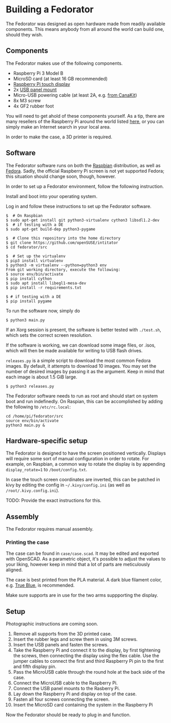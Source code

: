 # Building a Fedorator

The Fedorator was designed as open hardware made from readily available
components.  This means anybody from all around the world can build one,
should they wish.

## Components

The Fedorator makes use of the following components.

 * Raspberry Pi 3 Model B
 * MicroSD card (at least 16 GB recommended)
 * [Raspberry Pi touch display](https://www.raspberrypi.org/products/raspberry-pi-touch-display/)
 * 2x [USB panel mount](https://www.amazon.com/StarTech-com-Panel-Mount-USB-Cable/dp/B002M8RVKA)
 * Micro-USB powering cable (at least 2A, e.g. [from CanaKit](https://www.canakit.com/raspberry-pi-adapter-power-supply-2-5a.html))
 * 8x M3 screw
 * 4x GF2 rubber foot

You will need to get ahold of these components yourself.  As a tip, there
are many resellers of the Raspberry Pi around the world listed
[here](http://farnell.com/raspberrypi-consumer/approved-retailers.php), or
you can simply make an Internet search in your local area.

In order to make the case, a 3D printer is required.

## Software

The Fedorator software runs on both the [Raspbian](https://www.raspberrypi.org/downloads/raspbian/)
distribution, as well as [Fedora](https://arm.fedoraproject.org/).  Sadly, the official Raspberry Pi screen is not
yet supported Fedora; this situation should change soon, though, however.

In order to set up a Fedorator environment, follow the following instruction.

Install and boot into your operating system.

Log in and follow these instructions to set up the Fedorator software.

    
    $  # On Raspbian
    $ sudo apt-get install git python3-virtualenv cython3 libsdl1.2-dev
    $  # if testing with a DE
    $ sudo apt-get build-dep python3-pygame
     
    $  # Clone this repository into the home directory
    $ git clone https://github.com/openSUSE/intitator
    $ cd fedorator/src
     
    $  # Set up the virtualenv
    $ pip3 install virtualenv
    $ python3 -m virtualenv --python=python3 env
    From git working directory, execute the following:
    $ source env/bin/activate
    $ pip install cython
    $ sudo apt install libegl1-mesa-dev
    $ pip install -r requirements.txt
     
    $ # if testing with a DE
    $ pip install pygame

To run the software now, simply do

    $ python3 main.py
    
If an Xorg session is present, the software is better tested with `./test.sh`,
which sets the correct screen resolution.

If the software is working, we can download some image files, or .isos, which
will then be made available for writing to USB flash drives.

`releases.py` is a simple script to download the most common Fedora images.
By default, it attempts to download 10 images.  You may set the number of
desired images by passing it as the argument.  Keep in mind that each image
is about 1.5 GiB large.  

    $ python3 releases.py

The Fedorator software needs to run as root and should start on system boot
and run indefinedly.  On Raspian, this can be accomplished by adding the
following to `/etc/rc.local`:
    
    cd /home/pi/fedorator/src
    source env/bin/activate
    python3 main.py &

## Hardware-specific setup

The Fedorator is designed to have the screen positioned vertically.  Displays will
require some sort of manual configuration in order to rotate.  For example, on
Raspbian, a common way to rotate the display is by appending `display_rotate=1` to
`/boot/config.txt`.

In case the touch screen coordinates are inverted, this can be patched in kivy by
editing the config in `~/.kivy/config.ini` (as well as `/root/.kivy.config.ini`).

TODO: Provide the exact instructions for this.

## Assembly

The Fedorator requires manual assembly.

### Printing the case

The case can be found in `case/case.scad`.  It may be edited and exported
with OpenSCAD.  As a parametric object, it's possible to adjust the values to
your liking, however keep in mind that a lot of parts are meticulously aligned.

The case is best printed from the PLA material.  A dark blue filament color,
e.g. [True Blue](https://www.lulzbot.com/store/filament/polylite-pla?product_filament_colors=192), is recommended.

Make sure supports are in use for the two arms suppporting the display.

## Setup

Photographic instructions are coming soon.

 1. Remove all supports from the 3D printed case.
 2. Insert the rubber legs and screw them in using 3M screws.
 3. Insert the USB panels and fasten the screws.
 4. Take the Raspberry Pi and connect it to the display, by first tightening the screws, then connecting the display using the flex cable.  Use the jumper cables to connect the first and third Raspberry Pi pin to the first and fifth display pin.
 5. Pass the MicroUSB cable through the round hole at the back side of the case.
 6. Connect the MicroUSB cable to the Raspberry Pi.
 7. Connect the USB panel mounts to the Rasberry Pi.
 8. Lay down the Raspberry Pi and display on top of the case.
 9. Fasten all four screws connecting the screen.
 10. Insert the MicroSD card containing the system in the Raspberry Pi

Now the Fedorator should be ready to plug in and function.

